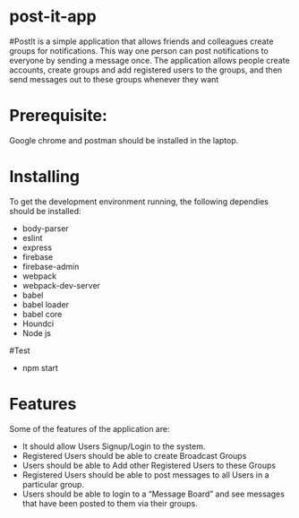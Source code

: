 # post-it-app

#PostIt is a simple application that allows friends and colleagues create groups for notifications. This way one person can post notifications to everyone by sending a message once. The application allows people create accounts, create groups and add registered users to the groups, and then send messages out to these groups whenever they want
 
# Prerequisite:
Google chrome and postman should be installed in the laptop. 

# Installing
To get the development environment running, the following dependies should be installed:
* body-parser
* eslint
* express
* firebase
* firebase-admin
* webpack
* webpack-dev-server
* babel
* babel loader
* babel core
* Houndci
* Node js

#Test
* npm start

# Features
  Some of the features of the application are:
  
* It should allow Users Signup/Login to the system.
* Registered Users should be able to create Broadcast Groups
* Users should be able to Add other Registered Users to these Groups
* Registered Users should be able to post messages to all Users in a particular group.
* Users should be able to login to a “Message Board” and see messages that have been posted to them via their groups.

